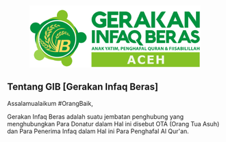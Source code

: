 <p align="center"><img src="gib-aceh-banner.png" width="400"></p>

## Tentang GIB [Gerakan Infaq Beras]

Assalamualaikum #OrangBaik,

Gerakan Infaq Beras adalah suatu jembatan penghubung yang menghubungkan Para Donatur dalam Hal ini disebut OTA (Orang Tua Asuh) dan Para Penerima Infaq dalam Hal ini Para Penghafal Al Qur'an.

